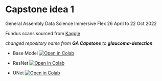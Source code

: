 # Capstone idea 1 
General Assembly Data Science Immersive Flex 26 April to 22 Oct 2022

Fundus scans sourced from [Kaggle](https://www.kaggle.com/datasets/sshikamaru/glaucoma-detection)

_changed repository name from **GA Capstone** to **glaucoma-detection**_

* Base Model [![Open in Colab](https://colab.research.google.com/assets/colab-badge.svg)](https://colab.research.google.com/github/yxmauw/glaucoma-detection/blob/main/Base_model.ipynb)

* ResNet [![Open in Colab](https://colab.research.google.com/assets/colab-badge.svg)](https://colab.research.google.com/github/yxmauw/glaucoma-detection/blob/main/ResNet.ipynb)

* UNet [![Open in Colab](https://colab.research.google.com/assets/colab-badge.svg)](https://colab.research.google.com/github/yxmauw/glaucoma-detection/blob/main/UNet.ipynb)
